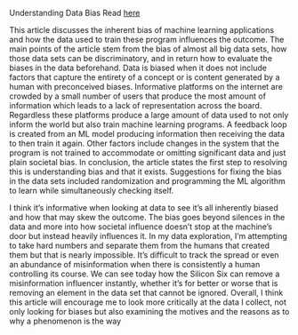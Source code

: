 Understanding Data Bias
Read [here](https://towardsdatascience.com/survey-d4f168791e57)

This article discusses the inherent bias of machine learning applications and how the data used to train these program influences the outcome. The main points of the article stem from the bias of almost all big data sets, how those data sets can be discriminatory, and in return how to evaluate the biases in the data beforehand. Data is biased when it does not include factors that capture the entirety of a concept or is content generated by a human with preconceived biases. Informative platforms on the internet are crowded by a small number of users that produce the most amount of information which leads to a lack of representation across the board. Regardless these platforms produce a large amount of data used to not only inform the world but also train machine learning programs. A feedback loop is created from an ML model producing information then receiving the data to then train it again. Other factors include changes in the system that the program is not trained to accommodate or omitting significant data and just plain societal bias. In conclusion, the article states the first step to resolving this is understanding bias and that it exists. Suggestions for fixing the bias in the data sets included randomization and programming the ML algorithm to learn while simultaneously checking itself. 

I think it’s informative when looking at data to see it’s all inherently biased and how that may skew the outcome. The bias goes beyond silences in the data and more into how societal influence doesn’t stop at the machine’s door but instead heavily influences it. In my data exploration, I’m attempting to take hard numbers and separate them from the humans that created them but that is nearly impossible. It’s difficult to track the spread or even an abundance of misinformation when there is consistently a human controlling its course. We can see today how the Silicon Six can remove a misinformation influencer instantly, whether it’s for better or worse that is removing an element in the data set that cannot be ignored. Overall, I think this article will encourage me to look more critically at the data I collect, not only looking for biases but also examining the motives and the reasons as to why a phenomenon is the way
